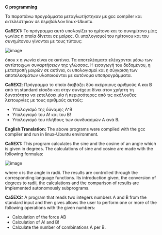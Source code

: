 **C programming**

Τα παραπάνω προγράμματα μεταγλωτήστηκαν με gcc compiler και εκτελέστηκαν σε περιβάλλον linux-Ubuntu.

**Ca5EX1:** Το πρόγραμμα αυτό υπολογίζει το ημίτονο και το συνημίτονο μίας γωνίας η οποία δίνεται σε μοίρες. Οι υπολογισμοί του 
ημίτονου και του συνημίτονου γίνονται με τους τύπους:

![image](https://user-images.githubusercontent.com/73886448/160575854-10462903-7681-4fd9-a211-e63d699b0a2a.png)

όπου x η γωνία είναι σε ακτίνια. Τα αποτελέσματα ελέγχονται μέσω των αντίστοιχων συναρτήσεων της γλώσσας. Η εισαγωγή του
δεδομένου, η μετατροπή μοιρών σε ακτίνια, οι υπολογισμοί και η
σύγκριση των αποτελεσμάτων υλοποιούνται με αυτόνομα
υποπρογράμματα.

**Ca5EX2**: Πρόγραμμα το οποίο διαβάζει δύο ακέραιους
αριθμούς Α και Β από τη standard είσοδο και στην συνέχεια δίνει
στον χρήστη τη δυνατότητα να εκτελέσει μία ή περισσότερες από τις ακόλουθες λειτουργίες με τους αριθμούς αυτούς:
* Υπολογισμό της δύναμης Α^Β
* Υπολογισμό του Α! και του Β!
* Υπολογισμό του πλήθους των συνδυασμών Α ανά Β.


**English Translation:**
The above programs were compiled with the gcc compiler and run in linux-Ubuntu environment.

**Ca5EX1:** This program calculates the sine and the cosine of an angle which is given in degrees. The calculations of sine and cosine are
made with the following formulas:

![image](https://user-images.githubusercontent.com/73886448/160575854-10462903-7681-4fd9-a211-e63d699b0a2a.png)

where x is the angle in radii. The results are controlled through the corresponding language functions. Its introduction
given, the conversion of degrees to radii, the calculations and the
comparison of results are implemented autonomously
subprograms.

**Ca5EX2:** A program that reads two integers
numbers A and B from the standard input and then gives
allows the user to perform one or more of the following operations with the given numbers:
* Calculation of the force AB
* Calculation of A! and B!
* Calculate the number of combinations A per B.
